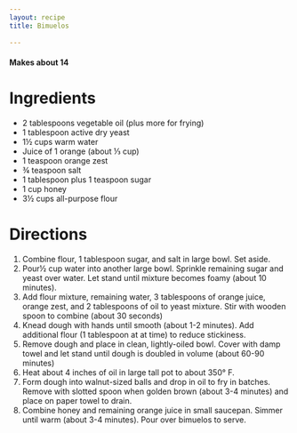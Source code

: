 ```yaml
---
layout: recipe
title: Bimuelos
    
---
```


#### Makes about 14 

# Ingredients

- 2 tablespoons vegetable oil (plus more for frying)
- 1 tablespoon active dry yeast
- 1½ cups warm water
- Juice of 1 orange (about ⅓ cup)
- 1 teaspoon orange zest
- ¾ teaspoon salt
- 1 tablespoon plus 1 teaspoon sugar
- 1 cup honey
- 3½ cups all-purpose flour

# Directions 

1. Combine flour, 1 tablespoon sugar, and salt in large bowl. Set aside. 
2. Pour½ cup water into another large bowl. Sprinkle remaining sugar and yeast over water. Let stand until mixture becomes foamy (about 10 minutes). 
3. Add flour mixture, remaining water, 3 tablespoons of orange juice, orange zest, and 2 tablespoons of oil to yeast mixture. Stir with wooden spoon to combine (about 30 seconds)
4. Knead dough with hands until smooth (about 1-2 minutes). Add additional flour (1 tablespoon at at time) to reduce stickiness. 
5. Remove dough and place in clean, lightly-oiled bowl. Cover with damp towel and let stand until dough is doubled in volume (about 60-90 minutes)
6. Heat about 4 inches of oil in large tall pot to about 350° F. 
7. Form dough into walnut-sized balls and drop in oil to fry in batches. Remove with slotted spoon when golden brown (about 3-4 minutes) and place on paper towel to drain. 
8. Combine honey and remaining orange juice in small saucepan. Simmer until warm (about 3-4 minutes). Pour over bimuelos to serve. 


